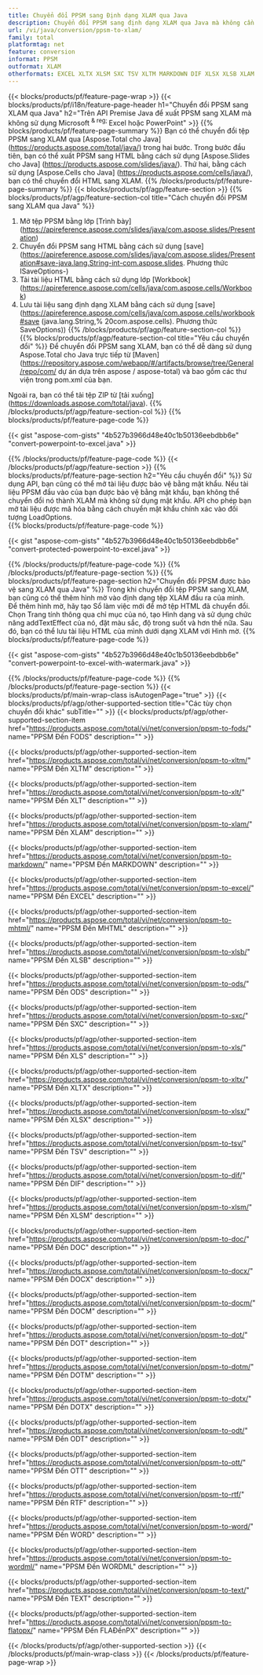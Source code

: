 ```yaml
---
title: Chuyển đổi PPSM sang Định dạng XLAM qua Java
description: Chuyển đổi PPSM sang định dạng XLAM qua Java mà không cần sử dụng Microsoft Excel hoặc PowerPoint
url: /vi/java/conversion/ppsm-to-xlam/
family: total
platformtag: net
feature: conversion
informat: PPSM
outformat: XLAM
otherformats: EXCEL XLTX XLSM SXC TSV XLTM MARKDOWN DIF XLSX XLSB XLAM FODS ODS XLS XLT MHTML DOC DOCX DOCM DOT DOTM DOTX ODT OTT RTF WORD WORDML TEXT FLATOPX
---
```

{{< blocks/products/pf/feature-page-wrap >}}
{{< blocks/products/pf/i18n/feature-page-header h1="Chuyển đổi PPSM sang XLAM qua Java" h2="Trên API Premise Java để xuất PPSM sang XLAM mà không sử dụng Microsoft <sup> & reg; </sup> Excel hoặc PowerPoint" >}}
{{% blocks/products/pf/feature-page-summary %}}
Bạn có thể chuyển đổi tệp PPSM sang XLAM qua [Aspose.Total cho Java] (https://products.aspose.com/total/java/) trong hai bước. Trong bước đầu tiên, bạn có thể xuất PPSM sang HTML bằng cách sử dụng [Aspose.Slides cho Java] (https://products.aspose.com/slides/java/). Thứ hai, bằng cách sử dụng [Aspose.Cells cho Java] (https://products.aspose.com/cells/java/), bạn có thể chuyển đổi HTML sang XLAM.
{{% /blocks/products/pf/feature-page-summary  %}}
{{< blocks/products/pf/agp/feature-section >}}
{{% blocks/products/pf/agp/feature-section-col title="Cách chuyển đổi PPSM sang XLAM qua Java" %}}
1. Mở tệp PPSM bằng lớp [Trình bày] (https://apireference.aspose.com/slides/java/com.aspose.slides/Presentation)
2. Chuyển đổi PPSM sang HTML bằng cách sử dụng [save] (https://apireference.aspose.com/slides/java/com.aspose.slides/Presentation#save-java.lang.String-int-com.aspose.slides. Phương thức ISaveOptions-)
3. Tải tài liệu HTML bằng cách sử dụng lớp [Workbook] (https://apireference.aspose.com/cells/java/com.aspose.cells/Workbook)
4. Lưu tài liệu sang định dạng XLAM bằng cách sử dụng [save] (https://apireference.aspose.com/cells/java/com.aspose.cells/workbook#save (java.lang.String,% 20com.aspose.cells). Phương thức SaveOptions))
{{% /blocks/products/pf/agp/feature-section-col %}}
{{% blocks/products/pf/agp/feature-section-col title="Yêu cầu chuyển đổi" %}}
Để chuyển đổi PPSM sang XLAM, bạn có thể dễ dàng sử dụng Aspose.Total cho Java trực tiếp từ [Maven] (https://repository.aspose.com/webapp/#/artifacts/browse/tree/General/repo/com/ dự án dựa trên aspose / aspose-total) và bao gồm các thư viện trong pom.xml của bạn.

Ngoài ra, bạn có thể tải tệp ZIP từ [tải xuống] (https://downloads.aspose.com/total/java).
{{% /blocks/products/pf/agp/feature-section-col %}}
{{% blocks/products/pf/feature-page-code %}}

{{< gist "aspose-com-gists" "4b527b3966d48e40c1b50136eebdbb6e" "convert-powerpoint-to-excel.java" >}}

{{% /blocks/products/pf/feature-page-code %}}
{{< /blocks/products/pf/agp/feature-section >}}
{{% blocks/products/pf/feature-page-section  h2="Yêu cầu chuyển đổi" %}}
Sử dụng API, bạn cũng có thể mở tài liệu được bảo vệ bằng mật khẩu. Nếu tài liệu PPSM đầu vào của bạn được bảo vệ bằng mật khẩu, bạn không thể chuyển đổi nó thành XLAM mà không sử dụng mật khẩu. API cho phép bạn mở tài liệu được mã hóa bằng cách chuyển mật khẩu chính xác vào đối tượng LoadOptions.  
{{% blocks/products/pf/feature-page-code %}}

{{< gist "aspose-com-gists" "4b527b3966d48e40c1b50136eebdbb6e" "convert-protected-powerpoint-to-excel.java" >}}
{{% /blocks/products/pf/feature-page-code  %}}
{{% /blocks/products/pf/feature-page-section %}}
{{% blocks/products/pf/feature-page-section  h2="Chuyển đổi PPSM được bảo vệ sang XLAM qua Java" %}}
Trong khi chuyển đổi tệp PPSM sang XLAM, bạn cũng có thể thêm hình mờ vào định dạng tệp XLAM đầu ra của mình. Để thêm hình mờ, hãy tạo Sổ làm việc mới để mở tệp HTML đã chuyển đổi. Chọn Trang tính thông qua chỉ mục của nó, tạo Hình dạng và sử dụng chức năng addTextEffect của nó, đặt màu sắc, độ trong suốt và hơn thế nữa. Sau đó, bạn có thể lưu tài liệu HTML của mình dưới dạng XLAM với Hình mờ. 
{{% blocks/products/pf/feature-page-code %}}

{{< gist "aspose-com-gists" "4b527b3966d48e40c1b50136eebdbb6e" "convert-powerpoint-to-excel-with-watermark.java" >}}
{{% /blocks/products/pf/feature-page-code  %}}
{{% /blocks/products/pf/feature-page-section %}}
{{< blocks/products/pf/main-wrap-class isAutogenPage="true" >}}
{{< blocks/products/pf/agp/other-supported-section title="Các tùy chọn chuyển đổi khác" subTitle="" >}}
{{< blocks/products/pf/agp/other-supported-section-item href="https://products.aspose.com/total/vi/net/conversion/ppsm-to-fods/" name="PPSM Đến FODS" description="" >}}

{{< blocks/products/pf/agp/other-supported-section-item href="https://products.aspose.com/total/vi/net/conversion/ppsm-to-xltm/" name="PPSM Đến XLTM" description="" >}}

{{< blocks/products/pf/agp/other-supported-section-item href="https://products.aspose.com/total/vi/net/conversion/ppsm-to-xlt/" name="PPSM Đến XLT" description="" >}}

{{< blocks/products/pf/agp/other-supported-section-item href="https://products.aspose.com/total/vi/net/conversion/ppsm-to-xlam/" name="PPSM Đến XLAM" description="" >}}

{{< blocks/products/pf/agp/other-supported-section-item href="https://products.aspose.com/total/vi/net/conversion/ppsm-to-markdown/" name="PPSM Đến MARKDOWN" description="" >}}

{{< blocks/products/pf/agp/other-supported-section-item href="https://products.aspose.com/total/vi/net/conversion/ppsm-to-excel/" name="PPSM Đến EXCEL" description="" >}}

{{< blocks/products/pf/agp/other-supported-section-item href="https://products.aspose.com/total/vi/net/conversion/ppsm-to-mhtml/" name="PPSM Đến MHTML" description="" >}}

{{< blocks/products/pf/agp/other-supported-section-item href="https://products.aspose.com/total/vi/net/conversion/ppsm-to-xlsb/" name="PPSM Đến XLSB" description="" >}}

{{< blocks/products/pf/agp/other-supported-section-item href="https://products.aspose.com/total/vi/net/conversion/ppsm-to-ods/" name="PPSM Đến ODS" description="" >}}

{{< blocks/products/pf/agp/other-supported-section-item href="https://products.aspose.com/total/vi/net/conversion/ppsm-to-sxc/" name="PPSM Đến SXC" description="" >}}

{{< blocks/products/pf/agp/other-supported-section-item href="https://products.aspose.com/total/vi/net/conversion/ppsm-to-xls/" name="PPSM Đến XLS" description="" >}}

{{< blocks/products/pf/agp/other-supported-section-item href="https://products.aspose.com/total/vi/net/conversion/ppsm-to-xltx/" name="PPSM Đến XLTX" description="" >}}

{{< blocks/products/pf/agp/other-supported-section-item href="https://products.aspose.com/total/vi/net/conversion/ppsm-to-xlsx/" name="PPSM Đến XLSX" description="" >}}

{{< blocks/products/pf/agp/other-supported-section-item href="https://products.aspose.com/total/vi/net/conversion/ppsm-to-tsv/" name="PPSM Đến TSV" description="" >}}

{{< blocks/products/pf/agp/other-supported-section-item href="https://products.aspose.com/total/vi/net/conversion/ppsm-to-dif/" name="PPSM Đến DIF" description="" >}}

{{< blocks/products/pf/agp/other-supported-section-item href="https://products.aspose.com/total/vi/net/conversion/ppsm-to-xlsm/" name="PPSM Đến XLSM" description="" >}}

{{< blocks/products/pf/agp/other-supported-section-item href="https://products.aspose.com/total/vi/net/conversion/ppsm-to-doc/" name="PPSM Đến DOC" description="" >}}

{{< blocks/products/pf/agp/other-supported-section-item href="https://products.aspose.com/total/vi/net/conversion/ppsm-to-docx/" name="PPSM Đến DOCX" description="" >}}

{{< blocks/products/pf/agp/other-supported-section-item href="https://products.aspose.com/total/vi/net/conversion/ppsm-to-docm/" name="PPSM Đến DOCM" description="" >}}

{{< blocks/products/pf/agp/other-supported-section-item href="https://products.aspose.com/total/vi/net/conversion/ppsm-to-dot/" name="PPSM Đến DOT" description="" >}}

{{< blocks/products/pf/agp/other-supported-section-item href="https://products.aspose.com/total/vi/net/conversion/ppsm-to-dotm/" name="PPSM Đến DOTM" description="" >}}

{{< blocks/products/pf/agp/other-supported-section-item href="https://products.aspose.com/total/vi/net/conversion/ppsm-to-dotx/" name="PPSM Đến DOTX" description="" >}}

{{< blocks/products/pf/agp/other-supported-section-item href="https://products.aspose.com/total/vi/net/conversion/ppsm-to-odt/" name="PPSM Đến ODT" description="" >}}

{{< blocks/products/pf/agp/other-supported-section-item href="https://products.aspose.com/total/vi/net/conversion/ppsm-to-ott/" name="PPSM Đến OTT" description="" >}}

{{< blocks/products/pf/agp/other-supported-section-item href="https://products.aspose.com/total/vi/net/conversion/ppsm-to-rtf/" name="PPSM Đến RTF" description="" >}}

{{< blocks/products/pf/agp/other-supported-section-item href="https://products.aspose.com/total/vi/net/conversion/ppsm-to-word/" name="PPSM Đến WORD" description="" >}}

{{< blocks/products/pf/agp/other-supported-section-item href="https://products.aspose.com/total/vi/net/conversion/ppsm-to-wordml/" name="PPSM Đến WORDML" description="" >}}

{{< blocks/products/pf/agp/other-supported-section-item href="https://products.aspose.com/total/vi/net/conversion/ppsm-to-text/" name="PPSM Đến TEXT" description="" >}}

{{< blocks/products/pf/agp/other-supported-section-item href="https://products.aspose.com/total/vi/net/conversion/ppsm-to-flatopx/" name="PPSM Đến FLAĐếnPX" description="" >}}


{{< /blocks/products/pf/agp/other-supported-section >}}
{{< /blocks/products/pf/main-wrap-class >}}
{{< /blocks/products/pf/feature-page-wrap >}}